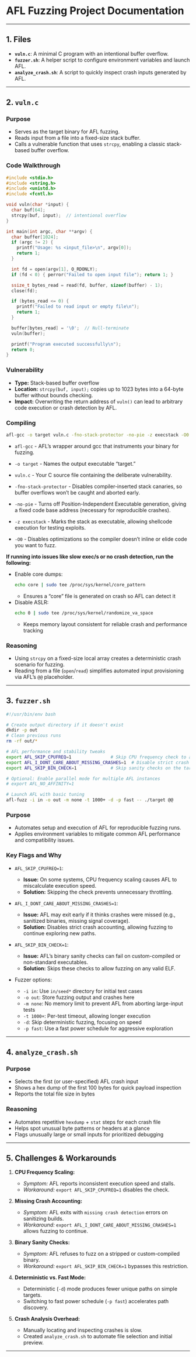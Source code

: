 # AFL Fuzzing Project Documentation
---

## 1. Files

* **`vuln.c`**: A minimal C program with an intentional buffer overflow.
* **`fuzzer.sh`**: A helper script to configure environment variables and launch AFL.
* **`analyze_crash.sh`**: A script to quickly inspect crash inputs generated by AFL.

---

## 2. `vuln.c`

### Purpose

* Serves as the target binary for AFL fuzzing.
* Reads input from a file into a fixed-size stack buffer.
* Calls a vulnerable function that uses `strcpy`, enabling a classic stack-based buffer overflow.

### Code Walkthrough

```c
#include <stdio.h>
#include <string.h>
#include <unistd.h>
#include <fcntl.h>

void vuln(char *input) {
  char buf[64];
  strcpy(buf, input);  // intentional overflow
}

int main(int argc, char **argv) {
  char buffer[1024];
  if (argc != 2) {
    printf("Usage: %s <input_file>\n", argv[0]);
    return 1;
  }

  int fd = open(argv[1], O_RDONLY);
  if (fd < 0) { perror("Failed to open input file"); return 1; }

  ssize_t bytes_read = read(fd, buffer, sizeof(buffer) - 1);
  close(fd);

  if (bytes_read <= 0) {
    printf("Failed to read input or empty file\n");
    return 1;
  }

  buffer[bytes_read] = '\0';  // Null-terminate
  vuln(buffer);

  printf("Program executed successfully\n");
  return 0;
}
```

### Vulnerability

* **Type:** Stack-based buffer overflow
* **Location:** `strcpy(buf, input);` copies up to 1023 bytes into a 64-byte buffer without bounds checking.
* **Impact:** Overwriting the return address of `vuln()` can lead to arbitrary code execution or crash detection by AFL.

### Compiling

```bash
afl-gcc -o target vuln.c -fno-stack-protector -no-pie -z execstack -O0
```

* `afl-gcc` - AFL’s wrapper around gcc that instruments your binary for fuzzing.

* `-o target` - Names the output executable “target.”

* `vuln.c` - Your C source file containing the deliberate vulnerability.

* `-fno-stack-protector` - Disables compiler-inserted stack canaries, so buffer overflows won’t be caught and aborted early.

* `-no-pie` - Turns off Position-Independent Executable generation, giving a fixed code base address (necessary for reproducible crashes).

* `-z execstack` - Marks the stack as executable, allowing shellcode execution for testing exploits.

* `-O0` - Disables optimizations so the compiler doesn’t inline or elide code you want to fuzz.

**If running into issues like slow exec/s or no crash detection, run the following:**
* Enable core dumps:
  ```bash
  echo core | sudo tee /proc/sys/kernel/core_pattern
  ```
  * Ensures a “core” file is generated on crash so AFL can detect it
* Disable ASLR:
  ```bash
  echo 0 | sudo tee /proc/sys/kernel/randomize_va_space
  ```
  * Keeps memory layout consistent for reliable crash and performance tracking


### Reasoning

* Using `strcpy` on a fixed-size local array creates a deterministic crash scenario for fuzzing.
* Reading from a file (`open`/`read`) simplifies automated input provisioning via AFL’s `@@` placeholder.

---

## 3. `fuzzer.sh`

```bash
#!/usr/bin/env bash

# Create output directory if it doesn't exist
dkdir -p out
# Clean previous runs
rm -rf out/*

# AFL performance and stability tweaks
export AFL_SKIP_CPUFREQ=1               # Skip CPU frequency check to avoid delays on some systems
export AFL_I_DONT_CARE_ABOUT_MISSING_CRASHES=1  # Disable strict crash counting to focus on paths
export AFL_SKIP_BIN_CHECK=1             # Skip sanity checks on the target binary

# Optional: Enable parallel mode for multiple AFL instances
# export AFL_NO_AFFINITY=1

# Launch AFL with basic tuning
afl-fuzz -i in -o out -m none -t 1000+ -d -p fast -- ./target @@
```

### Purpose

* Automates setup and execution of AFL for reproducible fuzzing runs.
* Applies environment variables to mitigate common AFL performance and compatibility issues.

### Key Flags and Why

* `AFL_SKIP_CPUFREQ=1`:

  * **Issue:** On some systems, CPU frequency scaling causes AFL to miscalculate execution speed.
  * **Solution:** Skipping the check prevents unnecessary throttling.

* `AFL_I_DONT_CARE_ABOUT_MISSING_CRASHES=1`:

  * **Issue:** AFL may exit early if it thinks crashes were missed (e.g., sanitized binaries, missing signal coverage).
  * **Solution:** Disables strict crash accounting, allowing fuzzing to continue exploring new paths.

* `AFL_SKIP_BIN_CHECK=1`:

  * **Issue:** AFL’s binary sanity checks can fail on custom-compiled or non-standard executables.
  * **Solution:** Skips these checks to allow fuzzing on any valid ELF.

* Fuzzer options:

  * `-i in`: Use `in/seed*` directory for initial test cases
  * `-o out`: Store fuzzing output and crashes here
  * `-m none`: No memory limit to prevent AFL from aborting large-input tests
  * `-t 1000+`: Per-test timeout, allowing longer execution
  * `-d`: Skip deterministic fuzzing, focusing on speed
  * `-p fast`: Use a fast power schedule for aggressive exploration

---

## 4. `analyze_crash.sh`


### Purpose

* Selects the first (or user-specified) AFL crash input
* Shows a hex dump of the first 100 bytes for quick payload inspection
* Reports the total file size in bytes

### Reasoning

* Automates repetitive `hexdump` + `stat` steps for each crash file
* Helps spot unusual byte patterns or headers at a glance
* Flags unusually large or small inputs for prioritized debugging

---

## 5. Challenges & Workarounds

1. **CPU Frequency Scaling:**

   * *Symptom:* AFL reports inconsistent execution speed and stalls.
   * *Workaround:* `export AFL_SKIP_CPUFREQ=1` disables the check.

2. **Missing Crash Accounting:**

   * *Symptom:* AFL exits with `missing crash detection` errors on sanitizing builds.
   * *Workaround:* `export AFL_I_DONT_CARE_ABOUT_MISSING_CRASHES=1` allows fuzzing to continue.

3. **Binary Sanity Checks:**

   * *Symptom:* AFL refuses to fuzz on a stripped or custom-compiled binary.
   * *Workaround:* `export AFL_SKIP_BIN_CHECK=1` bypasses this restriction.

4. **Deterministic vs. Fast Mode:**

   * Deterministic (`-d`) mode produces fewer unique paths on simple targets.
   * Switching to fast power schedule (`-p fast`) accelerates path discovery.

5. **Crash Analysis Overhead:**

   * Manually locating and inspecting crashes is slow.
   * Created `analyze_crash.sh` to automate file selection and initial preview.

---

